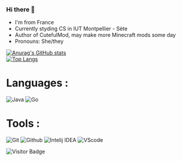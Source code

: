 ### Hi there 👋

- I'm from France
- Currently styding CS in IUT Montpellier - Sète
- Author of CutefulMod, may make more Minecraft mods some day
- Pronouns: She/they

[![Anurag's GitHub stats](https://github-readme-stats.vercel.app/api?username=SRAZKVT&count_private=true&show_icons=true&theme=radical)](https://github.com/anuraghazra/github-readme-stats)
<br>
[![Top Langs](https://github-readme-stats.vercel.app/api/top-langs/?username=SRAZKVT&count_private=true&theme=radical)](https://github.com/anuraghazra/github-readme-stats)
<br>
# Languages :
![Java](https://img.shields.io/badge/Java-d65d0e?style=for-the-badge&logo=java&logoColor=white)
![Go](https://img.shields.io/badge/Go-00ADD8?style=for-the-badge&logo=go&logoColor=white)

# Tools :
![Git](https://img.shields.io/badge/Git-orange?style=for-the-badge&logo=Git&logoColor=white)
![Github](https://img.shields.io/badge/Github-gray?style=for-the-badge&logo=Github&logoColor=white)
![Intelij IDEA](https://img.shields.io/badge/Intelij-ff0066?style=for-the-badge&logo=IntelliJ-IDEA&logoColor=white)
![VScode](https://img.shields.io/badge/VScode-0084e0?style=for-the-badge&logo=visualstudiocode&logoColor=white)

![Visitor Badge](https://visitor-badge.laobi.icu/badge?page_id=Viktor40.Viktor40)
